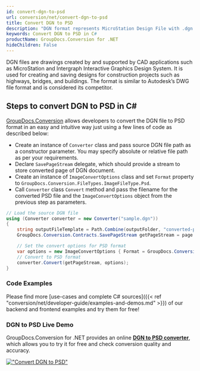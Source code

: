 ```yaml
---
id: convert-dgn-to-psd
url: conversion/net/convert-dgn-to-psd
title: Convert DGN to PSD
description: "DGN format represents MicroStation Design File with .dgn extension. Learn how to convert DGN to PSD file programmatically in C# language using GroupDocs.Conversion for .NET library."
keywords: Convert DGN to PSD in C#
productName: GroupDocs.Conversion for .NET
hideChildren: False
---
```


DGN files are drawings created by and supported by CAD applications such as MicroStation and Intergraph Interactive Graphics Design System. It is used for creating and saving designs for construction projects such as highways, bridges, and buildings. The format is similar to Autodesk’s DWG file format and is considered its competitor.

## Steps to convert DGN to PSD in C#

[GroupDocs.Conversion](https://products.groupdocs.com/conversion/net) allows developers to convert the DGN file to PSD format in an easy and intuitive way just using a few lines of code as described below:

* Create an instance of `Converter` class and pass source DGN file path as a constructor parameter. You may specify absolute or relative file path as per your requirements. 
* Declare `SavePageStream` delegate, which should provide a stream to store converted page of DGN document.
* Create an instance of `ImageConvertOptions` class and set `Format` property to `GroupDocs.Conversion.FileTypes.ImageFileType.Psd`.
* Call `Converter` class `Convert` method and pass the filename for the converted PSD file and the `ImageConvertOptions` object from the previous step as parameters.

```csharp
// Load the source DGN file
using (Converter converter = new Converter("sample.dgn"))
{
    string outputFileTemplate = Path.Combine(outputFolder, "converted-page-{0}.psd");
    GroupDocs.Conversion.Contracts.SavePageStream getPageStream = page => new FileStream(string.Format(outputFileTemplate, page), FileMode.Create);

    // Set the convert options for PSD format
    var options = new ImageConvertOptions { Format = GroupDocs.Conversion.FileTypes.ImageFileType.Psd };   
    // Convert to PSD format
    converter.Convert(getPageStream, options);
}
```

### Code Examples

Please find more [use-cases and complete C# sources]({{< ref "conversion/net/developer-guide/examples-and-demos.md" >}}) of our backend and frontend examples and try them for free!

### DGN to PSD Live Demo

GroupDocs.Conversion for .NET provides an online [**DGN to PSD converter**](https://products.groupdocs.app/conversion/dgn-to-psd), which allows you to try it for free and check conversion quality and accuracy.

[!["Convert DGN to PSD"](conversion/net/images/convert-to-psd/convert-dgn-to-psd.png)](https://products.groupdocs.app/conversion/dgn-to-psd)
